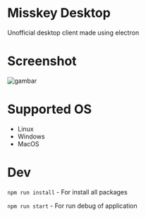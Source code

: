 # Misskey Desktop

Unofficial desktop client made using electron

# Screenshot

![gambar](https://cdn.discordapp.com/attachments/1125286222194016266/1126087690782261319/image.png)

# Supported OS

- Linux
- Windows
- MacOS

# Dev

`npm run install` - For install all packages

`npm run start` - For run debug of application